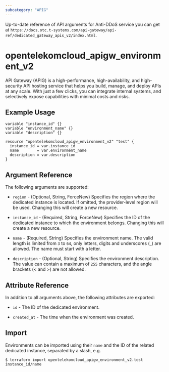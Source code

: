 ```yaml
---
subcategory: "APIG"
---
```


Up-to-date reference of API arguments for Anti-DDoS service you can get at
`https://docs.otc.t-systems.com/api-gateway/api-ref/dedicated_gateway_apis_v2/index.html`.

# opentelekomcloud_apigw_environment_v2

API Gateway (APIG) is a high-performance, high-availability, and high-security API hosting service that helps you build,
manage, and deploy APIs at any scale.
With just a few clicks, you can integrate internal systems, and selectively expose capabilities with minimal costs and risks.

## Example Usage

```hcl
variable "instance_id" {}
variable "environment_name" {}
variable "description" {}

resource "opentelekomcloud_apigw_environment_v2" "test" {
  instance_id = var.instance_id
  name        = var.environment_name
  description = var.description
}
```

## Argument Reference

The following arguments are supported:

* `region` - (Optional, String, ForceNew) Specifies the region where the dedicated instance is located.
  If omitted, the provider-level region will be used. Changing this will create a new resource.

* `instance_id` - (Required, String, ForceNew) Specifies the ID of the dedicated instance to which the environment
  belongs.
  Changing this will create a new resource.

* `name` - (Required, String) Specifies the environment name.
  The valid length is limited from `3` to `64`, only letters, digits and underscores (_) are allowed.
  The name must start with a letter.

* `description` - (Optional, String) Specifies the environment description.
  The value can contain a maximum of `255` characters, and the angle brackets (< and >) are not allowed.

## Attribute Reference

In addition to all arguments above, the following attributes are exported:

* `id` - The ID of the dedicated environment.

* `created_at` - The time when the environment was created.

## Import

Environments can be imported using their `name` and the ID of the related dedicated instance, separated by a slash, e.g.

```
$ terraform import opentelekomcloud_apigw_environment_v2.test instance_id/name
```
